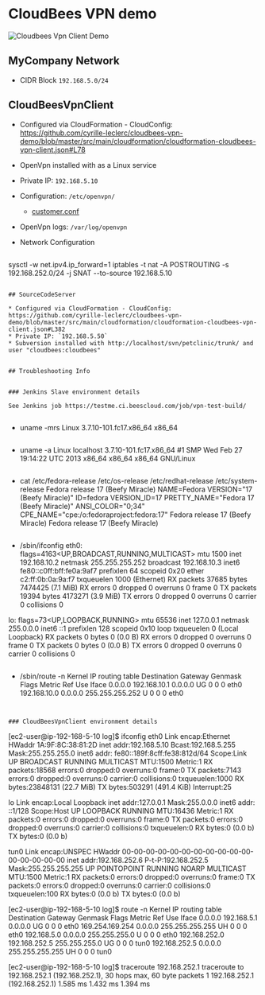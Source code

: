 # CloudBees VPN demo

![Cloudbees Vpn Client Demo](https://raw.github.com/wiki/cyrille-leclerc/cloudbees-vpn-demo/img/cloudbees-vpn-client.png)


## MyCompany Network

 * CIDR Block `192.168.5.0/24`
 


## CloudBeesVpnClient

* Configured via CloudFormation - CloudConfig: https://github.com/cyrille-leclerc/cloudbees-vpn-demo/blob/master/src/main/cloudformation/cloudformation-cloudbees-vpn-client.json#L78
* OpenVpn installed with as a Linux service
* Private IP: `192.168.5.10`
* Configuration: `/etc/openvpn/`
  * [customer.conf](https://s3.amazonaws.com/cloudbees-vpn/customer.conf)
* OpenVpn logs: `/var/log/openvpn`
* Network Configuration 
 
    ```
sysctl -w net.ipv4.ip_forward=1
iptables -t nat -A POSTROUTING -s 192.168.252.0/24 -j SNAT --to-source 192.168.5.10
```

## SourceCodeServer

* Configured via CloudFormation - CloudConfig: https://github.com/cyrille-leclerc/cloudbees-vpn-demo/blob/master/src/main/cloudformation/cloudformation-cloudbees-vpn-client.json#L382
* Private IP: `192.168.5.50`
* Subversion installed with http://localhost/svn/petclinic/trunk/ and user "cloudbees:cloudbees"


## Troubleshooting Info


### Jenkins Slave environment details

See Jenkins job https://testme.ci.beescloud.com/job/vpn-test-build/


```
+ uname -mrs
Linux 3.7.10-101.fc17.x86_64 x86_64
```

```
+ uname -a
Linux localhost 3.7.10-101.fc17.x86_64 #1 SMP Wed Feb 27 19:14:22 UTC 2013 x86_64 x86_64 x86_64 GNU/Linux
```

```
+ cat /etc/fedora-release /etc/os-release /etc/redhat-release /etc/system-release
Fedora release 17 (Beefy Miracle)
NAME=Fedora
VERSION="17 (Beefy Miracle)"
ID=fedora
VERSION_ID=17
PRETTY_NAME="Fedora 17 (Beefy Miracle)"
ANSI_COLOR="0;34"
CPE_NAME="cpe:/o:fedoraproject:fedora:17"
Fedora release 17 (Beefy Miracle)
Fedora release 17 (Beefy Miracle)
```

```
+ /sbin/ifconfig
eth0: flags=4163<UP,BROADCAST,RUNNING,MULTICAST>  mtu 1500
        inet 192.168.10.2  netmask 255.255.255.252  broadcast 192.168.10.3
        inet6 fe80::c0ff:bff:fe0a:9af7  prefixlen 64  scopeid 0x20<link>
        ether c2:ff:0b:0a:9a:f7  txqueuelen 1000  (Ethernet)
        RX packets 37685  bytes 7474425 (7.1 MiB)
        RX errors 0  dropped 0  overruns 0  frame 0
        TX packets 19394  bytes 4173271 (3.9 MiB)
        TX errors 0  dropped 0 overruns 0  carrier 0  collisions 0

lo: flags=73<UP,LOOPBACK,RUNNING>  mtu 65536
        inet 127.0.0.1  netmask 255.0.0.0
        inet6 ::1  prefixlen 128  scopeid 0x10<host>
        loop  txqueuelen 0  (Local Loopback)
        RX packets 0  bytes 0 (0.0 B)
        RX errors 0  dropped 0  overruns 0  frame 0
        TX packets 0  bytes 0 (0.0 B)
        TX errors 0  dropped 0 overruns 0  carrier 0  collisions 0

```

```
+ /sbin/route -n
Kernel IP routing table
Destination     Gateway         Genmask         Flags Metric Ref    Use Iface
0.0.0.0         192.168.10.1    0.0.0.0         UG    0      0        0 eth0
192.168.10.0    0.0.0.0         255.255.255.252 U     0      0        0 eth0
```

      
### CloudBeesVpnClient environment details
```
[ec2-user@ip-192-168-5-10 log]$ ifconfig
eth0      Link encap:Ethernet  HWaddr 1A:9F:8C:38:81:2D
          inet addr:192.168.5.10  Bcast:192.168.5.255  Mask:255.255.255.0
          inet6 addr: fe80::189f:8cff:fe38:812d/64 Scope:Link
          UP BROADCAST RUNNING MULTICAST  MTU:1500  Metric:1
          RX packets:18568 errors:0 dropped:0 overruns:0 frame:0
          TX packets:7143 errors:0 dropped:0 overruns:0 carrier:0
          collisions:0 txqueuelen:1000
          RX bytes:23848131 (22.7 MiB)  TX bytes:503291 (491.4 KiB)
          Interrupt:25

lo        Link encap:Local Loopback
          inet addr:127.0.0.1  Mask:255.0.0.0
          inet6 addr: ::1/128 Scope:Host
          UP LOOPBACK RUNNING  MTU:16436  Metric:1
          RX packets:0 errors:0 dropped:0 overruns:0 frame:0
          TX packets:0 errors:0 dropped:0 overruns:0 carrier:0
          collisions:0 txqueuelen:0
          RX bytes:0 (0.0 b)  TX bytes:0 (0.0 b)

tun0      Link encap:UNSPEC  HWaddr 00-00-00-00-00-00-00-00-00-00-00-00-00-00-00-00
          inet addr:192.168.252.6  P-t-P:192.168.252.5  Mask:255.255.255.255
          UP POINTOPOINT RUNNING NOARP MULTICAST  MTU:1500  Metric:1
          RX packets:0 errors:0 dropped:0 overruns:0 frame:0
          TX packets:0 errors:0 dropped:0 overruns:0 carrier:0
          collisions:0 txqueuelen:100
          RX bytes:0 (0.0 b)  TX bytes:0 (0.0 b)

[ec2-user@ip-192-168-5-10 log]$ route -n
Kernel IP routing table
Destination     Gateway         Genmask         Flags Metric Ref    Use Iface
0.0.0.0         192.168.5.1     0.0.0.0         UG    0      0        0 eth0
169.254.169.254 0.0.0.0         255.255.255.255 UH    0      0        0 eth0
192.168.5.0     0.0.0.0         255.255.255.0   U     0      0        0 eth0
192.168.252.0   192.168.252.5   255.255.255.0   UG    0      0        0 tun0
192.168.252.5   0.0.0.0         255.255.255.255 UH    0      0        0 tun0

[ec2-user@ip-192-168-5-10 log]$ traceroute 192.168.252.1
traceroute to 192.168.252.1 (192.168.252.1), 30 hops max, 60 byte packets
 1  192.168.252.1 (192.168.252.1)  1.585 ms  1.432 ms  1.394 ms
```



